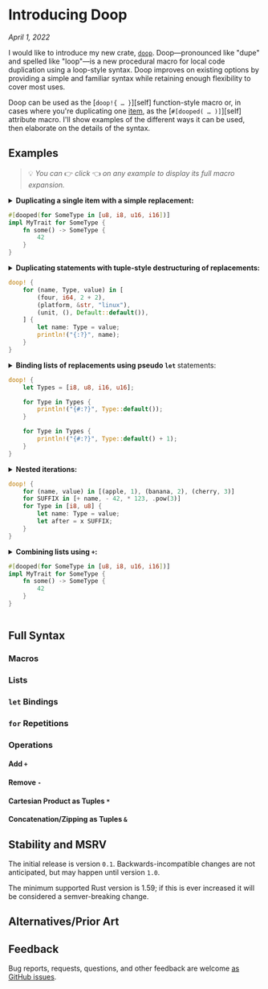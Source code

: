 # Introducing Doop

_April 1, 2022_

I would like to introduce my new crate, [`doop`](https://crates.io/crates/doop). Doop—pronounced
like "dupe" and spelled like "loop"—is a new procedural macro for local code duplication using a
loop-style syntax. Doop improves on existing options by providing a simple and familiar syntax while
retaining enough flexibility to cover most uses.

Doop can be used as the [`doop!{ … }`][self] function-style macro or, in cases where you're
duplicating one [item](https://doc.rust-lang.org/reference/items.html), as the
[`#[dooped( … )]`][self] attribute macro. I'll show examples of the different ways it can be used,
then elaborate on the details of the syntax.

## Examples

> 💡 <em>You can</em> 👉 <em>click</em> 👈 <em>on any example to display its full macro expansion.</em>

<details><summary><strong>Duplicating a single item with a simple replacement:</strong>

```rust
#[dooped(for SomeType in [u8, i8, u16, i16])]
impl MyTrait for SomeType {
    fn some() -> SomeType {
        42
    }
}
```

</summary>

```rust
impl MyTrait for u8 {
    fn some() -> u8 {
        42
    }
}

impl MyTrait for i8 {
    fn some() -> u16 {
        42
    }
}

impl MyTrait for u16 {
    fn some() -> u16 {
        42
    }
}

impl MyTrait for i16 {
    fn some() -> u16 {
        42
    }
}
```

</details><details><summary><strong>Duplicating statements with tuple-style destructuring of replacements:</strong>

```rust
doop! {
    for (name, Type, value) in [
        (four, i64, 2 + 2),
        (platform, &str, "linux"),
        (unit, (), Default::default()),
    ] {
        let name: Type = value;
        println!("{:?}", name);
    }
}
```

</summary>

```rust
let four: i64 = 2 + 2;
println!("{:?}", four);

let platform: &str = "linux";
println!("{:?}", platform);

let unit: () = Default::default();
println!("{:?}", unit);
```

</details><details><summary><strong>Binding lists of replacements using pseudo <code>let</code> </strong>statements:

```rust
doop! {
    let Types = [i8, u8, i16, u16];

    for Type in Types {
        println!("{#:?}", Type::default());
    }

    for Type in Types {
        println!("{#:?}", Type::default() + 1);
    }
}
```

</summary>

```rust
println!("{#:?}", i8::default());
println!("{#:?}", u8::default());
println!("{#:?}", i16::default());
println!("{#:?}", u16::default());

println!("{#:?}", i8::default() + 1);
println!("{#:?}", u8::default() + 1);
println!("{#:?}", i16::default() + 1);
println!("{#:?}", u16::default() + 1);
```

</details><details><summary><strong>Nested iterations:</strong>

```rust
doop! {
    for (name, value) in [(apple, 1), (banana, 2), (cherry, 3)]
    for SUFFIX in [+ name, - 42, * 123, .pow(3)]
    for Type in [i8, u8] {
        let name: Type = value;
        let after = x SUFFIX;
    }
}
```

</summary>

```rust
let apple: i8 = 1;
let after = apple + apple;
let apple: u8 = 1;
let after = apple + apple;
let apple: i8 = 1;
let after = apple - 42;
let apple: u8 = 1;
let after = apple - 42;
let apple: i8 = 1;
let after = apple * 123;
let apple: u8 = 1;
let after = apple * 123;
let apple: i8 = 1;
let after = apple.pow(3);
let apple: u8 = 1;
let after = apple.pow(3);
let banana: i8 = 2;
let after = banana + banana;
let banana: u8 = 2;
let after = banana + banana;
let banana: i8 = 2;
let after = banana - 42;
let banana: u8 = 2;
let after = banana - 42;
let banana: i8 = 2;
let after = banana * 123;
let banana: u8 = 2;
let after = banana * 123;
let banana: i8 = 2;
let after = banana.pow(3);
let banana: u8 = 2;
let after = banana.pow(3);
let cherry: i8 = 3;
let after = cherry + cherry;
let cherry: u8 = 3;
let after = cherry + cherry;
let cherry: i8 = 3;
let after = cherry - 42;
let cherry: u8 = 3;
let after = cherry - 42;
let cherry: i8 = 3;
let after = cherry * 123;
let cherry: u8 = 3;
let after = cherry * 123;
let cherry: i8 = 3;
let after = cherry.pow(3);
let cherry: u8 = 3;
let after = cherry.pow(3);
```

</details><details><summary><strong>Combining lists using <code>+</code>:</strong>

```rust
#[dooped(for SomeType in [u8, i8, u16, i16])]
impl MyTrait for SomeType {
    fn some() -> SomeType {
        42
    }
}
```

</summary>

```rust
impl MyTrait for u8 {
    fn some() -> u8 {
        42
    }
}

impl MyTrait for i8 {
    fn some() -> u16 {
        42
    }
}

impl MyTrait for u16 {
    fn some() -> u16 {
        42
    }
}

impl MyTrait for i16 {
    fn some() -> u16 {
        42
    }
}
```

</details>

## Full Syntax

### Macros

### Lists

### `let` Bindings

### `for` Repetitions

### Operations

#### Add `+`

#### Remove `-`

#### Cartesian Product as Tuples `*`

#### Concatenation/Zipping as Tuples `&`

## Stability and MSRV

The initial release is version `0.1`. Backwards-incompatible changes are not anticipated, but may
happen until version `1.0`.

The minimum supported Rust version is 1.59; if this is ever increased it will be considered a
semver-breaking change.

## Alternatives/Prior Art

## Feedback

Bug reports, requests, questions, and other feedback are welcome
[as GitHub issues](https://github.com/jeremyBanks/ez/issues/new).
